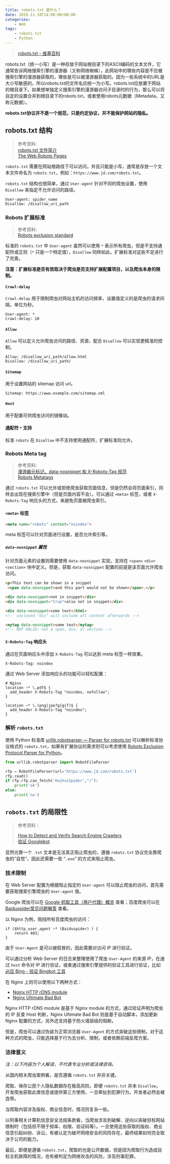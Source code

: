 ```yaml
---
title: robots.txt 是什么？
date: 2019-11-18T14:00:00+08:00
categories:
    - Web
tags:
    - robots.txt
    - Python
---
```


> [robots.txt - 维基百科](https://zh.wikipedia.org/wiki/Robots.txt)  

robots.txt（统一小写）是一种存放于网站根目录下的ASCII编码的文本文件，它通常告诉网络搜索引擎的漫游器（又称网络蜘蛛），此网站中的哪些内容是不应被搜索引擎的漫游器获取的，哪些是可以被漫游器获取的。因为一些系统中的URL是大小写敏感的，所以robots.txt的文件名应统一为小写。robots.txt应放置于网站的根目录下。如果想单独定义搜索引擎的漫游器访问子目录时的行为，那么可以将自定的设置合并到根目录下的robots.txt，或者使用robots元数据（Metadata，又称元数据）。

**robots.txt协议并不是一个规范，只是约定协议，并不能保护网站的隐私。**

<!--more-->

## robots.txt 结构

> 参考资料:  
> [robots.txt 文件简介](https://support.google.com/webmasters/answer/6062608)  
> [The Web Robots Pages](https://www.robotstxt.org/)


`robots.txt` 需要在网站根路径下可以访问，并且只能是小写，通常是存放一个文本文件命名为 `robots.txt`，例如：`https://www.jd.com/robots.txt`。

`robots.txt` 结构也很简单，通过 `User-agent` 针对不同的爬虫设置，使用 `Disallow` 来指定不允许访问的路径。

```
User-agent: spider_name
Disallow: /disallow_uri_path
```

### Robots 扩展标准

> 参考资料:  
> [Robots exclusion standard](https://en.wikipedia.org/wiki/Robots_exclusion_standard#Nonstandard_extensions)

标准的 `robots.txt` 中 `User-agent` 虽然可以使用 `*` 表示所有爬虫，但是不支持通配符或正则（`*` 只是一个特定值），`Disallow` 同样如此，扩展标准对这些不足进行了完善。

**注意：扩展标准是否有效取决于爬虫是否支持扩展配置项目，以及爬虫本身的限制。**

#### `Crawl-delay`

`Crawl-delay` 用于限制爬虫对网站主机的访问频率，设置值定义的是爬虫的请求间隔，单位为秒。

```
User-agent: *
Crawl-delay: 10
```

#### `Allow`

`Allow` 可以定义允许爬虫访问的路径、资源，配合 `Disallow` 可以实现更精准的控制。

```
Allow: /disallow_uri_path/allow.html
Disallow: /disallow_uri_path/
```

#### `Sitemap`

用于设置网站的 sitemap 访问 url。

```
Sitemap: https://www.example.com/sitemap.xml
```

#### `Host`

用于配置可供爬虫访问的镜像站。

#### 通配符 `*` 支持

标准 `robots` 在 `Disallow` 中不支持使用通配符，扩展标准则允许。

### Robots Meta tag

> 参考资料:  
> [漫游器元标记、data-nosnippet 和 X-Robots-Tag 规范](https://developers.google.com/search/reference/robots_meta_tag)  
> [Robots Metatags](https://www.bing.com/webmaster/help/which-robots-metatags-does-bing-support-5198d240)

通过 `robots.txt` 可以允许或拒绝爬虫获取页面信息，但是仍然会将页面索引，同样会出现在搜索引擎中（但是页面内容不会）。可以通过 `<meta>` 标签，或者 `X-Robots-Tag` 响应头的方式，来避免页面被爬虫索引。

#### `<meta>` 标签

```html
<meta name="robots" content="noindex">
```
meta 标签可以针对页面进行设置，是否允许索引等。

##### `data-nosnippet` 属性

针对页面元素的设置则需要使用 `data-nosnippet` 实现，支持在 `<span>` `<div>` `<section>` 块中定义。但是，获取 `data-nosnippet` 配置的前提是该页面允许爬虫访问。

```html
<p>This text can be shown in a snippet
 <span data-nosnippet>and this part would not be shown</span>.</p>

<div data-nosnippet>not in snippet</div>
<div data-nosnippet="true">also not in snippet</div>

<div data-nosnippet>some text</html>
<!-- unclosed "div" will include all content afterwards -->

<mytag data-nosnippet>some text</mytag>
<!-- NOT VALID: not a span, div, or section -->
```

#### `X-Robots-Tag` 响应头

通过在页面响应头中添加 `X-Robots-Tag` 可以达到 meta 标签一样效果。

```
X-Robots-Tag: noindex
```

通过 Web Server 添加响应头的功能可以轻松配置：

```
# Nginx
location ~* \.pdf$ {
  add_header X-Robots-Tag "noindex, nofollow";
}

location ~* \.(png|jpe?g|gif)$ {
  add_header X-Robots-Tag "noindex";
}
```

### 解析 `robots.txt`

使用 Python 标准库 [urllib.robotparser — Parser for robots.txt](https://docs.python.org/3.7/library/urllib.robotparser.html) 可以解析标准协议格式的 `robots.txt`，如果有扩展协议的需求则可以考虑使用 [Robots Exclusion Protocol Parser for Python](https://github.com/seomoz/reppy)。

```python
from urllib.robotparser import RobotFileParser

rfp = RobotFileParser(url='https://www.jd.com/robots.txt')
rfp.read()
if rfp.rfp.can_fetch('HuihuiSpider',"/"):
    print('ok')
else:
    print('no')
```

## `robots.txt` 的局限性

> 参考资料：
>
> [How to Detect and Verify Search Engine Crawlers](https://www.onely.com/blog/detect-verify-crawlers/)  
> [验证 Googlebot](https://support.google.com/webmasters/answer/80553)

显然光靠一个 `.txt` 文本是无法真正阻止爬虫的，遵循 `robots.txt` 协议完全靠爬虫的“自觉”，因此还需要一些 “`.exe`” 的方式来阻止爬虫。

### 技术限制

在 Web Server 配置为根据阻止指定的 `User-agent` 可以阻止爬虫的访问，首先需要获取搜索引擎爬虫的 `User-agent` 值。

Google 爬虫可以在 [Google 抓取工具（用户代理）概览](https://support.google.com/webmasters/answer/1061943) 查看；百度爬虫可以在 [Baiduspider常见问题解答](https://help.baidu.com/question?prod_id=99&class=476&id=2996) 查看。

以 Nginx 为例，阻挡所有百度爬虫的访问：

```
if ($http_user_agent ~* (Baiduspider) ) {
    return 403;
}
```

由于 `User-Agent` 是可以被假冒的，因此需要对访问 IP 进行验证。

可以通过分析 Web Server 的日志来整理使用了爬虫 `User-Agent` 的来源 IP，在通过 `host` 命令对 IP 进行验证，或者通过搜索引擎提供的验证工具进行验证，比如 [必应 Bing - 验证 Bingbot 工具](https://www.bing.com/toolbox/verify-bingbot)

在 Nginx 上则可以使用以下两种方式：

* [Nginx HTTP rDNS module](https://github.com/flant/nginx-http-rdns)
* [Nginx Ultimate Bad Bot](https://github.com/mitchellkrogza/nginx-ultimate-bad-bot-blocker) 


Nginx HTTP rDNS module 是基于 Nginx module 的方式，通过验证声明为爬虫的 IP 反查 Host 判断，Nginx Ultimate Bad Bot 则是基于自动脚本，添加更新 Nginx 配置的方式，另外还支持基于防火墙层级的阻断。

但是，爬虫可以通过伪装为正常浏览器 `User-Agent` 的方式突破这些限制，对于这种方式的爬虫，只能选择基于行为去分析、限制，或者依赖前端反爬方案。

### 法律意义

*注：以下内容为个人解读，不代表专业分析或法律咨询。*

从国内相关爬虫案例看，是否遵循 `robots.txt` 并非关键。

爬取、保存公民个人隐私数据存在极高风险，即便 `robots.txt` 并未 `Disallow`，开发爬虫获取此类信息或提供第三方使用，一旦牵扯到犯罪行为，开发者必然会被连带。

当爬取内容涉及版权、商业信息时，情况则复杂一些。

以刑事相关计算机信息安全法规条款看，当爬虫涉及到破解、逆向以突破目标网站限制时（包括但不限于频率、权限、验证码等）。一旦使用这些获取的版权、商业信息引起纠纷、诉讼，有被认定为破坏网络安全的风险存在，最终结果如何完全取决于公司的能力。

最后，即便是遵循 `robots.txt`，爬取的也是公开数据，但是因为爬取行为造成目标主机故障的情况，也有被判定为网络攻击的风险，涉及刑事犯罪。